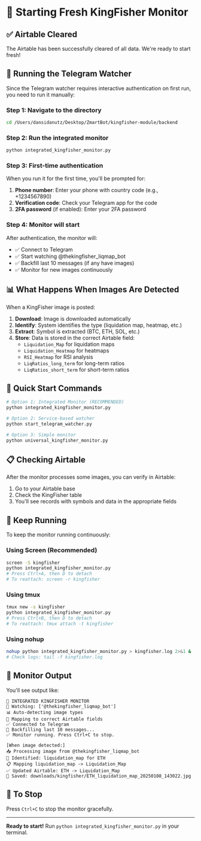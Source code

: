 # 🚀 Starting Fresh KingFisher Monitor

## ✅ Airtable Cleared
The Airtable has been successfully cleared of all data. We're ready to start fresh!

## 📱 Running the Telegram Watcher

Since the Telegram watcher requires interactive authentication on first run, you need to run it manually:

### Step 1: Navigate to the directory
```bash
cd /Users/dansidanutz/Desktop/ZmartBot/kingfisher-module/backend
```

### Step 2: Run the integrated monitor
```bash
python integrated_kingfisher_monitor.py
```

### Step 3: First-time authentication
When you run it for the first time, you'll be prompted for:

1. **Phone number**: Enter your phone with country code (e.g., +1234567890)
2. **Verification code**: Check your Telegram app for the code
3. **2FA password** (if enabled): Enter your 2FA password

### Step 4: Monitor will start
After authentication, the monitor will:
- ✅ Connect to Telegram
- ✅ Start watching @thekingfisher_liqmap_bot
- ✅ Backfill last 10 messages (if any have images)
- ✅ Monitor for new images continuously

## 📊 What Happens When Images Are Detected

When a KingFisher image is posted:

1. **Download**: Image is downloaded automatically
2. **Identify**: System identifies the type (liquidation map, heatmap, etc.)
3. **Extract**: Symbol is extracted (BTC, ETH, SOL, etc.)
4. **Store**: Data is stored in the correct Airtable field:
   - `Liquidation_Map` for liquidation maps
   - `Liquidation_Heatmap` for heatmaps
   - `RSI_Heatmap` for RSI analysis
   - `LiqRatios_long_term` for long-term ratios
   - `LiqRatios_short_term` for short-term ratios

## 🎯 Quick Start Commands

```bash
# Option 1: Integrated Monitor (RECOMMENDED)
python integrated_kingfisher_monitor.py

# Option 2: Service-based watcher
python start_telegram_watcher.py

# Option 3: Simple monitor
python universal_kingfisher_monitor.py
```

## 📋 Checking Airtable

After the monitor processes some images, you can verify in Airtable:
1. Go to your Airtable base
2. Check the KingFisher table
3. You'll see records with symbols and data in the appropriate fields

## 🔄 Keep Running

To keep the monitor running continuously:

### Using Screen (Recommended)
```bash
screen -S kingfisher
python integrated_kingfisher_monitor.py
# Press Ctrl+A, then D to detach
# To reattach: screen -r kingfisher
```

### Using tmux
```bash
tmux new -s kingfisher
python integrated_kingfisher_monitor.py
# Press Ctrl+B, then D to detach
# To reattach: tmux attach -t kingfisher
```

### Using nohup
```bash
nohup python integrated_kingfisher_monitor.py > kingfisher.log 2>&1 &
# Check logs: tail -f kingfisher.log
```

## 📝 Monitor Output

You'll see output like:
```
🚀 INTEGRATED KINGFISHER MONITOR
👀 Watching: ['@thekingfisher_liqmap_bot']
📊 Auto-detecting image types
🎯 Mapping to correct Airtable fields
✅ Connected to Telegram
📜 Backfilling last 10 messages...
✅ Monitor running. Press Ctrl+C to stop.

[When image detected:]
📥 Processing image from @thekingfisher_liqmap_bot
🎯 Identified: liquidation_map for ETH
📋 Mapping liquidation_map -> Liquidation_Map
✅ Updated Airtable: ETH -> Liquidation_Map
💾 Saved: downloads/kingfisher/ETH_liquidation_map_20250108_143022.jpg
```

## 🛑 To Stop

Press `Ctrl+C` to stop the monitor gracefully.

---

**Ready to start!** Run `python integrated_kingfisher_monitor.py` in your terminal.